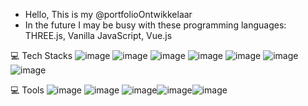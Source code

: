 +  Hello, This is my @portfolioOntwikkelaar
+  In the future I may be busy with these programming languages: THREE.js, Vanilla JavaScript, Vue.js

💻 Tech Stacks
![image](https://user-images.githubusercontent.com/58941189/185805887-0359985a-9f80-49b0-8845-239350a1dc65.png) ![image](https://user-images.githubusercontent.com/58941189/185805915-140f7eb9-0d66-4a84-84ee-ebdcae2d10b3.png) ![image](https://user-images.githubusercontent.com/58941189/185805925-d6a7b6f7-8ce8-466a-a591-77adbdf3cd70.png) ![image](https://user-images.githubusercontent.com/58941189/185805933-581c6857-9901-4d05-a9dc-4e1261e8ad8f.png) ![image](https://user-images.githubusercontent.com/58941189/185805943-f9ce1ad3-1b18-455b-b0d0-a8e6e5d065c7.png) ![image](https://user-images.githubusercontent.com/58941189/185805954-7de5e420-ae26-4ad0-ae4a-5ccab35aed12.png) ![image](https://user-images.githubusercontent.com/58941189/185805997-8cfcd885-0e1c-4866-b460-426f3f065f0f.png)

💻 Tools
![image](https://user-images.githubusercontent.com/58941189/185806051-0fa8382c-7302-421e-a115-694a32367873.png) ![image](https://user-images.githubusercontent.com/58941189/185806059-62df3fd7-d0fc-4f79-b4ea-e7e519d3d5d2.png) ![image](https://user-images.githubusercontent.com/58941189/185806071-ed83f61d-97bb-49fd-9122-a99656b3314f.png)![image](https://user-images.githubusercontent.com/58941189/185806110-008d48b1-0841-497d-a1ae-c2616091d3e7.png)![image](https://user-images.githubusercontent.com/58941189/185806114-d6cf702e-daa5-438c-a504-e3d35e88edea.png)



